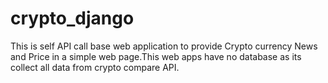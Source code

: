 # crypto_django
This is self API call base web application to provide Crypto currency News and Price in a simple web page.This web apps have no database as its collect all data from crypto compare API.
